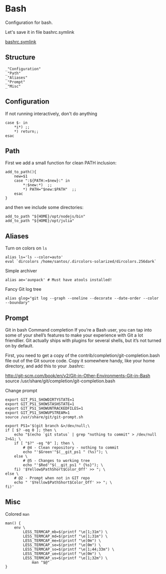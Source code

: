 # Bash

Configuration for bash.

Let's save it in file bashrc.symlink

[bashrc.symlink](#Structure "save:")

## Structure
    _"Configuration"
    _"Path"
    _"Aliases"
    _"Prompt"
    _"Misc"

## Configuration
If not running interactively, don't do anything

    case $- in
        *i*) ;;
        *) return;;
    esac

## Path

First we add a small function for clean PATH inclusion:

    add_to_path(){
        new=$1
        case ":${PATH:=$new}:" in
            *:$new:*)  ;;
            *) PATH="$new:$PATH"  ;;
        esac
    }

and then we include some directories:

    add_to_path "${HOME}/opt/nodejs/bin"
    add_to_path "${HOME}/opt/julia"

## Aliases
Turn on colors on `ls`

    alias ls='ls --color=auto'
    eval `dircolors /home/santos/.dircolors-solarized/dircolors.256dark`

Simple archiver

    alias ae='aunpack' # Must have atools installed!

Fancy Git log tree

    alias glog="git log --graph --oneline --decorate --date-order --color --boundary"


## Prompt
Git in bash
Command completion
If you’re a Bash user, you can tap into some of your shell’s features to make your experience with Git a lot friendlier. Git actually ships with plugins for several shells, but it’s not turned on by default.

First, you need to get a copy of the contrib/completion/git-completion.bash file out of the Git source code. Copy it somewhere handy, like your home directory, and add this to your .bashrc:

http://git-scm.com/book/en/v2/Git-in-Other-Environments-Git-in-Bash
source /usr/share/git/completion/git-completion.bash

Change prompt

    export GIT_PS1_SHOWDIRTYSTATE=1
    export GIT_PS1_SHOWSTASHSTATE=1
    export GIT_PS1_SHOWUNTRACKEDFILES=1
    export GIT_PS1_SHOWUPSTREAM=1
    source /usr/share/git/git-prompt.sh

    export PS1='$(git branch &>/dev/null;\
    if [ $? -eq 0 ]; then \
        echo "$(echo `git status` | grep "nothing to commit" > /dev/null 2>&1; \
        if [ "$?" -eq "0" ]; then \
            # @4 - Clean repository - nothing to commit
            echo "'$Green'"$(__git_ps1 " (%s)"); \
        else \
            # @5 - Changes to working tree
            echo "'$Red'"$(__git_ps1 " {%s}"); \
        fi) '$Yellow$PathShort$Color_Off' >> "; \
    else \
        # @2 - Prompt when not in GIT repo
        echo " '$Yellow$PathShort$Color_Off' >> "; \
    fi)'

## Misc
Colored `man`

    man() {
        env \
            LESS_TERMCAP_mb=$(printf "\e[1;31m") \
            LESS_TERMCAP_md=$(printf "\e[1;31m") \
            LESS_TERMCAP_me=$(printf "\e[0m") \
            LESS_TERMCAP_se=$(printf "\e[0m") \
            LESS_TERMCAP_so=$(printf "\e[1;44;33m") \
            LESS_TERMCAP_ue=$(printf "\e[0m") \
            LESS_TERMCAP_us=$(printf "\e[1;32m") \
                man "$@"
    }

